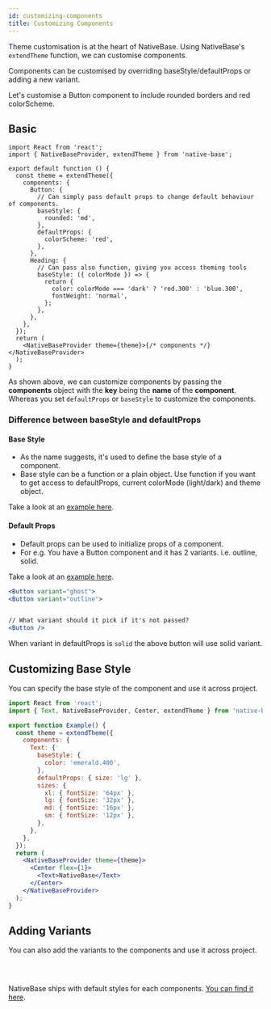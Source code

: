 ```yaml
---
id: customizing-components
title: Customizing Components
---
```


Theme customisation is at the heart of NativeBase. Using NativeBase's `extendTheme` function, we can customise components.

Components can be customised by overriding baseStyle/defaultProps or adding a new variant.

Let's customise a Button component to include rounded borders and red colorScheme.

## Basic

```tsx
import React from 'react';
import { NativeBaseProvider, extendTheme } from 'native-base';

export default function () {
  const theme = extendTheme({
    components: {
      Button: {
        // Can simply pass default props to change default behaviour of components.
        baseStyle: {
          rounded: 'md',
        },
        defaultProps: {
          colorScheme: 'red',
        },
      },
      Heading: {
        // Can pass also function, giving you access theming tools
        baseStyle: ({ colorMode }) => {
          return {
            color: colorMode === 'dark' ? 'red.300' : 'blue.300',
            fontWeight: 'normal',
          };
        },
      },
    },
  });
  return (
    <NativeBaseProvider theme={theme}>{/* components */}</NativeBaseProvider>
  );
}
```

As shown above, we can customize components by passing the **components** object with the **key** being the **name** of the **component**. Whereas you set `defaultProps` or `baseStyle` to customize the components.

### Difference between baseStyle and defaultProps

#### Base Style

- As the name suggests, it's used to define the base style of a component.
- Base style can be a function or a plain object. Use function if you want to get access to defaultProps, current colorMode (light/dark) and theme object.

Take a look at an [example here](https://github.com/GeekyAnts/NativeBase/blob/v3.1.0/src/theme/components/button.ts#L5).

#### Default Props

- Default props can be used to initialize props of a component.
- For e.g. You have a Button component and it has 2 variants. i.e. outline, solid. 

Take a look at an [example here](https://github.com/GeekyAnts/NativeBase/blob/v3.1.0/src/theme/components/button.ts#L201).

```jsx
<Button variant="ghost">
<Button variant="outline">


// What variant should it pick if it's not passed?
<Button />
```

When variant in defaultProps is `solid` the above button will use solid variant.

## Customizing Base Style

You can specify the base style of the component and use it across project.

```jsx isLive
import React from 'react';
import { Text, NativeBaseProvider, Center, extendTheme } from 'native-base';

export function Example() {
  const theme = extendTheme({
    components: {
      Text: {
        baseStyle: {
          color: 'emerald.400',
        },
        defaultProps: { size: 'lg' },
        sizes: {
          xl: { fontSize: '64px' },
          lg: { fontSize: '32px' },
          md: { fontSize: '16px' },
          sm: { fontSize: '12px' },
        },
      },
    },
  });
  return (
    <NativeBaseProvider theme={theme}>
      <Center flex={1}>
        <Text>NativeBase</Text>
      </Center>
    </NativeBaseProvider>
  );
}
```

## Adding Variants

You can also add the variants to the components and use it across project.

```ComponentSnackPlayer path=theme,Custom,CustomizingVariant.tsx

```

<br />

NativeBase ships with default styles for each components. [You can find it here](https://github.com/GeekyAnts/NativeBase/tree/v3.1.0/src/theme/components).
